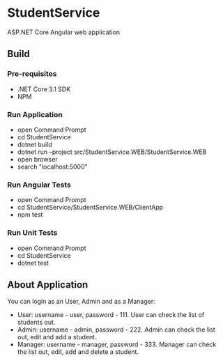 # StudentService
ASP.NET Core Angular web application

## Build 
### Pre-requisites
- .NET Core 3.1 SDK
- NPM
### Run Application
- open Command Prompt
- cd StudentService
- dotnet build
- dotnet run –project src/StudentService.WEB/StudentService.WEB
- open browser 
- search "localhost:5000"
### Run Angular Tests
- open Command Prompt
- cd StudentService/StudentService.WEB/ClientApp
- npm test
### Run Unit Tests
- open Command Prompt
- cd StudentService
- dotnet test

## About Application
You can login as an User, Admin and as a Manager:
- User: username - user, password - 111. User can check the list of students out.
- Admin: username - admin, password - 222. Admin can check the list out, edit and add a student.
- Manager: username - manager, password - 333. Manager can check the list out, edit, add and delete a student. 
